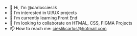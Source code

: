 - 👋 Hi, I’m @carloscieslik
- 👀 I’m interested in UI/UX projects
- 🌱 I’m currently learning Front End 
- 💞️ I’m looking to collaborate on HTMAL, CSS, FIGMA Projects
- 📫 How to reach me: cieslikcarlos@hotmail.com

<!---
carloscieslik/carloscieslik is a ✨ special ✨ repository because its `README.md` (this file) appears on your GitHub profile.
You can click the Preview link to take a look at your changes.
--->
